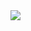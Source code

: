 <img src="https://github-readme-stats.vercel.app/api?username=prioarief&&show_icons=true&title_color=ffffff&icon_color=FFC83D&text_color=ffffff&bg_color=017CFE">
